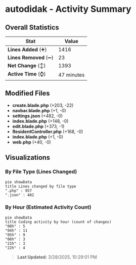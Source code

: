 # autodidak - Activity Summary 

## Overall Statistics

| Stat                   | Value                                                             |
| ---------------------- | ----------------------------------------------------------------- |
| **Lines Added** (➕)   | 1416                                          |
| **Lines Removed** (➖) | 23                                        |
| **Net Change** (↕)    | 1393                |
| **Active Time** (⌚)   | 47 minutes |


## Modified Files
- **create.blade.php** (+203, -22)
- **navbar.blade.php** (+1, -0)
- **settings.json** (+482, -0)
- **index.blade.php** (+148, -0)
- **edit.blade.php** (+373, -1)
- **ResidentController.php** (+168, -0)
- **index.blade.php** (+1, -0)
- **web.php** (+40, -0)

## Visualizations

### By File Type (Lines Changed)

```mermaid
pie showData
title Lines changed by file type
".php" : 957
".json" : 482
```

### By Hour (Estimated Activity Count)

```mermaid
pie showData
title Coding activity by hour (count of changes)
"00h" : 5
"04h" : 11
"05h" : 9
"06h" : 3
"21h" : 3
"22h" : 4
```


> **Last Updated:** 3/28/2025, 10:29:01 PM